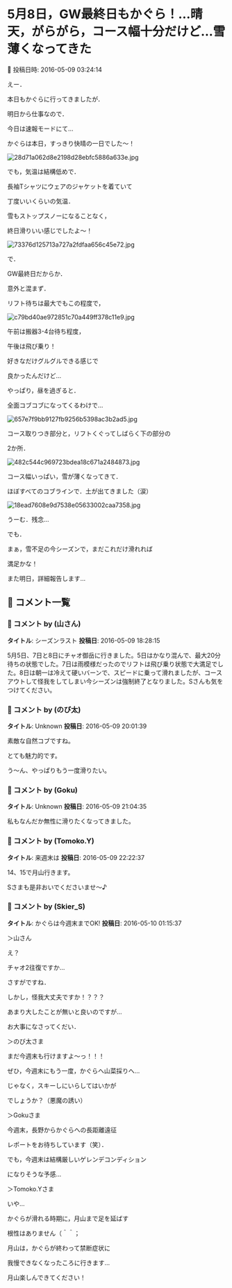 # 5月8日，GW最終日もかぐら！…晴天，がらがら，コース幅十分だけど…雪薄くなってきた

📅 投稿日時: 2016-05-09 03:24:14

えー．


本日もかぐらに行ってきましたが．


明日から仕事なので．


今日は速報モードにて…





かぐらは本日，すっきり快晴の一日でした～！




![28d71a062d8e2198d28ebfc5886a633e.jpg](images/28d71a062d8e2198d28ebfc5886a633e.jpg)




でも，気温は結構低めで．


長袖Tシャツにウェアのジャケットを着ていて


丁度いいくらいの気温．


雪もストップスノーになることなく，


終日滑りいい感じでしたよ～！




![73376d125713a727a2fdfaa656c45e72.jpg](images/73376d125713a727a2fdfaa656c45e72.jpg)







で．


GW最終日だからか．


意外と混まず．


リフト待ちは最大でもこの程度で，




![c79bd40ae972851c70a449ff378c11e9.jpg](images/c79bd40ae972851c70a449ff378c11e9.jpg)




午前は搬器3-4台待ち程度，


午後は飛び乗り！


好きなだけグルグルできる感じで


良かったんだけど…





やっぱり，昼を過ぎると．


全面コブコブになってくるわけで…




![657e7f9bb9127fb9256b5398ac3b2ad5.jpg](images/657e7f9bb9127fb9256b5398ac3b2ad5.jpg)




コース取りつき部分と，リフトくぐってしばらく下の部分の


2か所．




![482c544c969723bdea18c671a2484873.jpg](images/482c544c969723bdea18c671a2484873.jpg)




コース幅いっぱい，雪が薄くなってきて．


ほぼすべてのコブラインで．土が出てきました（涙）




![18ead7608e9d7538e05633002caa7358.jpg](images/18ead7608e9d7538e05633002caa7358.jpg)




うーむ．残念…





でも．


まぁ，雪不足の今シーズンで，まだこれだけ滑れれば


満足かな！





また明日，詳細報告します…

## 💬 コメント一覧

### 💬 コメント by (山さん)
**タイトル**: シーズンラスト
**投稿日**: 2016-05-09 18:28:15

5月5日、7日と8日にチャオ御岳に行きました。5日はかなり混んで、最大20分待ちの状態でした。7日は雨模様だったのでリフトは飛び乗り状態で大満足でした。8日は朝一は冷えて硬いバーンで、スピードに乗って滑れましたが、コースアウトして怪我をしてしまい今シーズンは強制終了となりました。Sさんも気をつけてください。

### 💬 コメント by (のび太)
**タイトル**: Unknown
**投稿日**: 2016-05-09 20:01:39

素敵な自然コブですね。

とても魅力的です。



う～ん、やっぱりもう一度滑りたい。

### 💬 コメント by (Goku)
**タイトル**: Unknown
**投稿日**: 2016-05-09 21:04:35

私もなんだか無性に滑りたくなってきました。

### 💬 コメント by (Tomoko.Y)
**タイトル**: 来週末は
**投稿日**: 2016-05-09 22:22:37

14、15で月山行きます。

Sさまも是非おいでくださいませ～♪

### 💬 コメント by (Skier_S)
**タイトル**: かぐらは今週末までOK!
**投稿日**: 2016-05-10 01:15:37

＞山さん

え？

チャオ2往復ですか…

さすがですね．

しかし，怪我大丈夫ですか！？？？

あまり大したことが無いと良いのですが…

お大事になさってくだい．



＞のび太さま

まだ今週末も行けますよ～っ！！！

ぜひ，今週末にもう一度，かぐらへ山菜採りへ…

じゃなく，スキーしにいらしてはいかが

でしょうか？（悪魔の誘い）



＞Gokuさま

今週末，長野からかぐらへの長距離遠征

レポートをお待ちしています（笑）．

でも，今週末は結構厳しいゲレンデコンディション

になりそうな予感…



＞Tomoko.Yさま

いや…

かぐらが滑れる時期に，月山まで足を延ばす

根性はありません（＾＾；

月山は，かぐらが終わって禁断症状に

我慢できなくなったころに行きます…

月山楽しんできてください！

